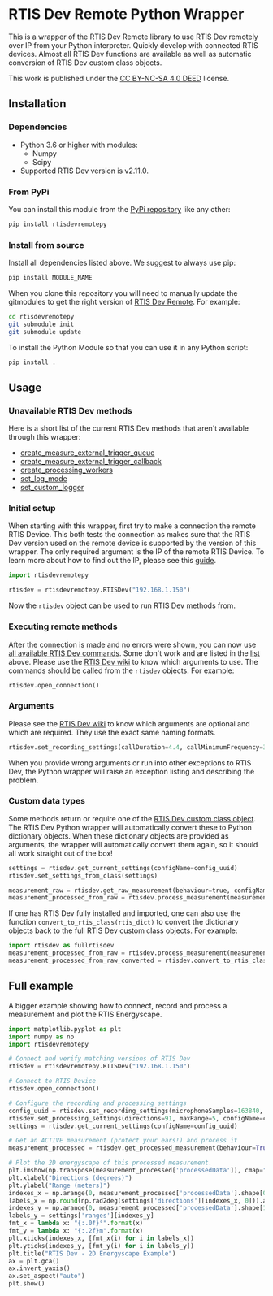 # RTIS Dev Remote Python Wrapper

This is a wrapper of the RTIS Dev Remote library to use RTIS Dev remotely over IP from your Python interpreter. 
Quickly develop with connected RTIS devices. Almost all RTIS Dev functions are available as well as automatic conversion
of RTIS Dev custom class objects.

This work is published under the [CC BY-NC-SA 4.0 DEED](https://creativecommons.org/licenses/by-nc-sa/4.0/) license.

## Installation

### Dependencies
* Python 3.6 or higher with modules:
  * Numpy
  * Scipy
* Supported RTIS Dev version is v2.11.0.

### From PyPi
You can install this module from the [PyPi repository](https://pypi.org/project/rtisdevremotepy/) like any other:
```bash
pip install rtisdevremotepy
```

### Install from source
Install all dependencies listed above. 
We suggest to always use pip:
```bash
pip install MODULE_NAME
```

When you clone this repository you will need to manually update the gitmodules to get the right version of [RTIS Dev Remote](https://cosysgit.uantwerpen.be/rtis-software/rtisdevremote).
For example:
```bash
cd rtisdevremotepy
git submodule init
git submodule update
```

To install the Python Module so that you can use it in any Python script: 
```bash
pip install .
```

## Usage

### Unavailable RTIS Dev methods 
Here is a short list of the current RTIS Dev methods that aren't available through this wrapper:
* [create_measure_external_trigger_queue](https://cosysgit.uantwerpen.be/rtis-software/rtisdev/-/wikis/home#create_measure_external_trigger_queue)
* [create_measure_external_trigger_callback](https://cosysgit.uantwerpen.be/rtis-software/rtisdev/-/wikis/home#create_measure_external_trigger_callback)
* [create_processing_workers](https://cosysgit.uantwerpen.be/rtis-software/rtisdev/-/wikis/home#create_processing_workers)
* [set_log_mode](https://cosysgit.uantwerpen.be/rtis-software/rtisdev/-/wikis/home#set_log_mode)
* [set_custom_logger](https://cosysgit.uantwerpen.be/rtis-software/rtisdev/-/wikis/home#set_custom_logger)


### Initial setup
When starting with this wrapper, first try to make a connection the remote RTIS Device.
This both tests the connection as makes sure that the RTIS Dev version used on the remote device is supported by the version of this wrapper.
The only required argument is the IP of the remote RTIS Device. To learn more about how to find out the IP, please see this [guide](https://cosysgit.uantwerpen.be/rtis-software/ertissoftwareusageguide/-/wikis/Initial-Connection-&-Network-Setup).
```python
import rtisdevremotepy

rtisdev = rtisdevremotepy.RTISDev("192.168.1.150")
```
Now the `rtisdev` object can be used to run RTIS Dev methods from.

### Executing remote methods
After the connection is made and no errors were shown, you can now use [all available RTIS Dev commands](https://cosysgit.uantwerpen.be/rtis-software/rtisdev/-/wikis/home). Some don't work and are listed in the [list](#unavailable-rtis-dev-methods) above.
Please use the [RTIS Dev wiki](https://cosysgit.uantwerpen.be/rtis-software/rtisdev/-/wikis/home) to know which arguments to use. 
The commands should be called from the `rtisdev` objects. For example:
```python
rtisdev.open_connection()
```

### Arguments
Please see the [RTIS Dev wiki](https://cosysgit.uantwerpen.be/rtis-software/rtisdev/-/wikis/home) to know which arguments are optional and which are required.
They use the exact same naming formats.
```python
rtisdev.set_recording_settings(callDuration=4.4, callMinimumFrequency=30000, callMaximumFrequency=60000)
```

When you provide wrong arguments or run into other exceptions to RTIS Dev, the Python wrapper will raise an exception listing and describing the problem.

### Custom data types
Some methods return or require one of the [RTIS Dev custom class object](https://cosysgit.uantwerpen.be/rtis-software/rtisdev/-/wikis/home#classes). 
The RTIS Dev Python wrapper will automatically convert these to Python dictionary objects.
When these dictionary objects are provided as arguments, the wrapper will automatically convert them again, so it should all work straight out of the box!
```python
settings = rtisdev.get_current_settings(configName=config_uuid)
rtisdev.set_settings_from_class(settings)

measurement_raw = rtisdev.get_raw_measurement(behaviour=true, configName=config_uuid)
measurement_processed_from_raw = rtisdev.process_measurement(measurement_raw, configName=config_uuid)
```

If one has RTIS Dev fully installed and imported, one can also use the function `convert_to_rtis_class(rtis_dict)` to convert the dictionary objects back to the full RTIS Dev custom class objects. For example:
```python
import rtisdev as fullrtisdev
measurement_processed_from_raw = rtisdev.process_measurement(measurement_raw, configName=config_uuid)
measurement_processed_from_raw_converted = rtisdev.convert_to_rtis_class(measurement_processed_from_raw)
```

## Full example
A bigger example showing how to connect, record and process a measurement and plot the RTIS Energyscape.
```python
import matplotlib.pyplot as plt
import numpy as np
import rtisdevremotepy

# Connect and verify matching versions of RTIS Dev
rtisdev = rtisdevremotepy.RTISDev("192.168.1.150")

# Connect to RTIS Device
rtisdev.open_connection()

# Configure the recording and processing settings
config_uuid = rtisdev.set_recording_settings(microphoneSamples=163840, callMinimumFrequency=25000, callMaximumFrequency=50000)
rtisdev.set_processing_settings(directions=91, maxRange=5, configName=config_uuid)
settings = rtisdev.get_current_settings(configName=config_uuid)

# Get an ACTIVE measurement (protect your ears!) and process it
measurement_processed = rtisdev.get_processed_measurement(behaviour=True, configName=config_uuid)

# Plot the 2D energyscape of this processed measurement.
plt.imshow(np.transpose(measurement_processed['processedData']), cmap="hot", interpolation='nearest')
plt.xlabel("Directions (degrees)")
plt.ylabel("Range (meters)")
indexes_x = np.arange(0, measurement_processed['processedData'].shape[0], 20)
labels_x = np.round(np.rad2deg(settings['directions'][indexes_x, 0])).astype(int)
indexes_y = np.arange(0, measurement_processed['processedData'].shape[1], 100)
labels_y = settings['ranges'][indexes_y]
fmt_x = lambda x: "{:.0f}°".format(x)
fmt_y = lambda x: "{:.2f}m".format(x)
plt.xticks(indexes_x, [fmt_x(i) for i in labels_x])
plt.yticks(indexes_y, [fmt_y(i) for i in labels_y])
plt.title("RTIS Dev - 2D Energyscape Example")
ax = plt.gca()
ax.invert_yaxis()
ax.set_aspect("auto")
plt.show()
```